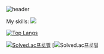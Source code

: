 ![header](https://capsule-render.vercel.app/api?type=venom&color=auto&height=300&section=header&text=우진's%Github&fontSize=90)

My skills:
![](https://img.shields.io/badge/Python-14354C?style=for-the-badge&logo=python&logoColor=white)


[![Top Langs](https://github-readme-stats.vercel.app/api/top-langs/?username=yohan050605)](https://github.com/anuraghazra/github-readme-stats)

[![Solved.ac프로필](http://mazassumnida.wtf/api/v2/generate_badge?boj=vediac2000)](https://solved.ac/vediac2000)
[![Solved.ac프로필](https://mazandi.herokuapp.com/api?handle=vediac2000&theme=warm)
